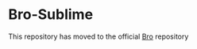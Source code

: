 # Bro-Sublime

This repository has moved to the official [Bro](https://github.com/bro/bro-sublime) repository

